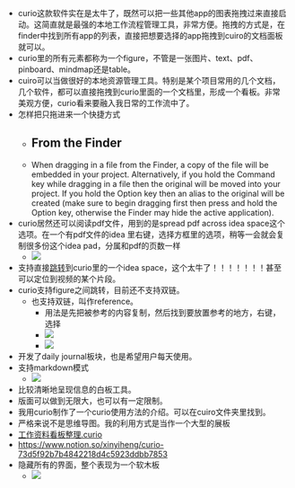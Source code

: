 - curio这款软件实在是太牛了，既然可以把一些其他app的图表拖拽过来直接启动。这简直就是最强的本地工作流程管理工具，非常方便。拖拽的方式是，在finder中找到所有app的列表，直接把想要选择的app拖拽到cuiro的文档面板就可以。
- curio里的所有元素都称为一个figure，不管是一张图片、text、pdf、pinboard、mindmap还是table。
- cuiro可以当做很好的本地资源管理工具。特别是某个项目常用的几个文档，几个软件，都可以直接拖拽到curio里面的一个文档里，形成一个看板。非常美观方便，curio看来要融入我日常的工作流中了。
- 怎样把只拖进来一个快捷方式
    - ## From the Finder
    - When dragging in a file from the Finder, a copy of the file will be embedded in your project. Alternatively, if you hold the Command key while dragging in a file then the original will be moved into your project. If you hold the Option key then an alias to the original will be created (make sure to begin dragging first then press and hold the Option key, otherwise the Finder may hide the active application).
- curio居然还可以阅读pdf文件，用到的是spread pdf across idea space这个选项。在一个有pdf文件的idea 里右键，选择方框里的选项，稍等一会就会复制很多份这个idea pad，分属和pdf的页数一样
    - ![](https://firebasestorage.googleapis.com/v0/b/firescript-577a2.appspot.com/o/imgs%2Fapp%2Fxinyiheng%2F9JSGH7Iq8F.png?alt=media&token=e247b434-9f8e-4a95-8bae-5641a8c6d87a)
- 支持直接[跳转](curio://welcome?i=5guI4MvIRLiU0YBV9uMqdA)到curio里的一个idea space，这个太牛了！！！！！！！甚至可以定位到视频的某个片段。
- curio支持figure之间跳转，目前还不支持双链。
    - 也支持双链，叫作reference。
        - 用法是先把被参考的内容复制，然后找到要放置参考的地方，右键，选择
        - ![](https://firebasestorage.googleapis.com/v0/b/firescript-577a2.appspot.com/o/imgs%2Fapp%2Fxinyiheng%2FZg43phGkC5.png?alt=media&token=5864ebba-f89d-43cd-97ec-ca9a1510dd32)
        - ![](https://firebasestorage.googleapis.com/v0/b/firescript-577a2.appspot.com/o/imgs%2Fapp%2Fxinyiheng%2FgkG5czrOiK.png?alt=media&token=de98ef79-f776-4c6c-947b-d42097a5382e)
- 开发了daily journal板块，也是希望用户每天使用。
- 支持markdown模式
    - ![](https://firebasestorage.googleapis.com/v0/b/firescript-577a2.appspot.com/o/imgs%2Fapp%2Fxinyiheng%2FsMzvscmzOS.png?alt=media&token=c7d819ca-319b-41bb-9d21-b3c340f8ee74)
- 比较清晰地呈现信息的白板工具。
- 版面可以做到无限大，也可以有一定限制。
- 我用curio制作了一个curio使用方法的介绍。可以在cuiro文件夹里找到。
- 严格来说不是思维导图。我的利用方式是当作一个大型的展板
- [工作资料看板整理.curio](hook://file/tVYpkeCM6?p=Y29tfmFwcGxlfkNsb3VkRG9jcy9DdXJpbw==&n=%E5%B7%A5%E4%BD%9C%E8%B5%84%E6%96%99%E7%9C%8B%E6%9D%BF%E6%95%B4%E7%90%86.curio)
- https://www.notion.so/xinyiheng/curio-73d5f92b7b4842218d4c5923ddbb7853
- 隐藏所有的界面，整个表现为一个软木板
    - ![](https://firebasestorage.googleapis.com/v0/b/firescript-577a2.appspot.com/o/imgs%2Fapp%2Fxinyiheng%2FWBxCSF1ZSh.png?alt=media&token=dec4dca7-68df-4f2d-81b5-3b4efd8d810e)
